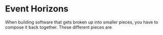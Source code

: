 # Event Horizons

When building software that gets broken up into smaller pieces, you have to compose it back together.
These different pieces are